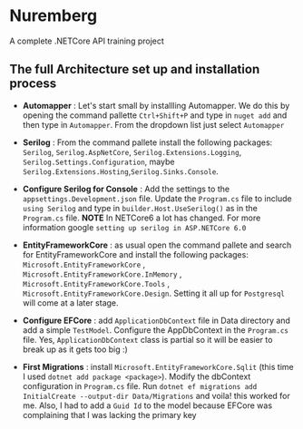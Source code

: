 # Nuremberg
A complete .NETCore API training project

## The full Architecture set up and installation process
- **Automapper** :  Let's start small by installling Automapper. We do this by opening the command pallette `Ctrl+Shift+P` and type in `nuget add` and then type in `Automapper`. From the dropdown list just select `Automapper`

- **Serilog** : From the command pallete install the following packages: `Serilog`, `Serilog.AspNetCore`, `Serilog.Extensions.Logging`, `Serilog.Settings.Configuration`, maybe `Serilog.Extensions.Hosting`,`Serilog.Sinks.Console`.

- **Configure Serilog for Console** : Add the settings to the `appsettings.Development.json` file. Update the `Program.cs` file to include `using Serilog` and type in `builder.Host.UseSerilog()` as in the `Program.cs` file. **NOTE** In NETCore6 a lot has changed. For more information google `setting up serilog in ASP.NETCore 6.0`
- **EntityFrameworkCore** : as usual open the command pallete and search for EntityFrameworkCore and install the following packages: `Microsoft.EntityFrameworkCore` , `Microsoft.EntityFrameworkCore.InMemory` , `Microsoft.EntityFrameworkCore.Tools` , `Microsoft.EntityFrameworkCore.Design`. Setting it all up for `Postgresql` will come at a later stage.

- **Configure EFCore** : add `ApplicationDbContext` file in Data directory and add a simple `TestModel`. Configure the AppDbContext in the `Program.cs` file. Yes, `ApplicationDbContext` class is partial so it will be easier to break up as it gets too big :)

- **First Migrations** : install `Microsoft.EntityFrameworkCore.Sqlit` (this time I used `dotnet add package <package>`). Modify the dbContext configuration in `Program.cs` file. Run `dotnet ef migrations add InitialCreate --output-dir Data/Migrations` and voila! this worked for me. Also, I had to add a `Guid Id` to the model because EFCore was complaining that I was lacking the primary key

